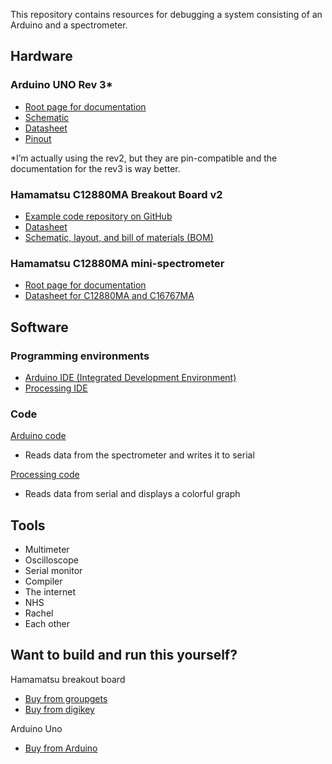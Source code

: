 This repository contains resources for debugging a system consisting of an Arduino and a spectrometer.

## Hardware

### Arduino UNO Rev 3*
- [Root page for documentation](https://store-usa.arduino.cc/products/arduino-uno-rev3?selectedStore=us)
- [Schematic](https://content.arduino.cc/assets/UNO-TH_Rev3e_sch.pdf)
- [Datasheet](https://docs.arduino.cc/resources/datasheets/A000066-datasheet.pdf)
- [Pinout](https://content.arduino.cc/assets/A000066-full-pinout.pdf)

*I’m actually using the rev2, but they are pin-compatible and the documentation for the rev3 is way better.

### Hamamatsu C12880MA Breakout Board v2
- [Example code repository on GitHub](https://github.com/groupgets/c12880ma)
- [Datasheet](https://groupgets-files.s3.amazonaws.com/hamamatsu/uspectrometer/C12880MA%20Breakout%20Board%20v2%20-%20Datasheet%20-%201.2.pdf)
- [Schematic, layout, and bill of materials (BOM)](https://groupgets-files.s3.amazonaws.com/hamamatsu/uspectrometer/c12880ma_v2_breakout.pdf)

### Hamamatsu C12880MA mini-spectrometer
- [Root page for documentation](https://www.hamamatsu.com/us/en/product/optical-sensors/spectrometers/mini-spectrometer/C12880MA.html)
- [Datasheet for C12880MA and C16767MA](https://www.hamamatsu.com/content/dam/hamamatsu-photonics/sites/documents/99_SALES_LIBRARY/ssd/c12880ma_c16767ma_kacc1226e.pdf)


## Software

### Programming environments
- [Arduino IDE (Integrated Development Environment)](https://www.arduino.cc/en/software)
- [Processing IDE](https://processing.org/download)

### Code

[Arduino code](https://github.com/fenichel/spectrometer/blob/master/arduino_c12880ma_example/arduino_c12880ma_example.ino)
- Reads data from the spectrometer and writes it to serial

[Processing code](https://github.com/groupgets/c12880ma/blob/master/processing_plot_c12880ma/processing_plot_c12880ma.pde)
 - Reads data from serial and displays a colorful graph

## Tools

- Multimeter
- Oscilloscope
- Serial monitor
- Compiler
- The internet
- NHS
- Rachel
- Each other

## Want to build and run this yourself?
Hamamatsu breakout board
- [Buy from groupgets](https://groupgets.com/products/hamamatsu-c12880ma-breakout-board)
- [Buy from digikey](https://www.digikey.com/en/products/detail/groupgets-llc/BO-HAMA-C12880-V2-SENSOR/14306449)

Arduino Uno
- [Buy from Arduino](https://store-usa.arduino.cc/products/arduino-uno-rev3)
